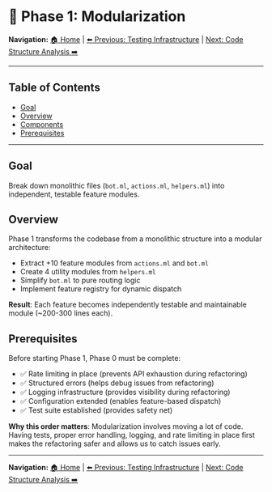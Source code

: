 # :wrench: Phase 1: Modularization

**Navigation:** [:house: Home](README.md) | [:arrow_left: Previous: Testing Infrastructure](06-phase0-testing-infra.md) | [Next: Code Structure Analysis :arrow_right:](08-phase1-code-structure-analysis.md)

---

## Table of Contents
- [Goal](#goal)
- [Overview](#overview)
- [Components](#components)
- [Prerequisites](#prerequisites)

---

## Goal

Break down monolithic files (`bot.ml`, `actions.ml`, `helpers.ml`) into independent, testable feature modules.

## Overview

Phase 1 transforms the codebase from a monolithic structure into a modular architecture:
- Extract +10 feature modules from `actions.ml` and `bot.ml`
- Create 4 utility modules from `helpers.ml`
- Simplify `bot.ml` to pure routing logic
- Implement feature registry for dynamic dispatch


**Result**: Each feature becomes independently testable and maintainable module (~200-300 lines each).

## Prerequisites

Before starting Phase 1, Phase 0 must be complete:
- :white_check_mark: Rate limiting in place (prevents API exhaustion during refactoring)
- :white_check_mark: Structured errors (helps debug issues from refactoring)
- :white_check_mark: Logging infrastructure (provides visibility during refactoring)
- :white_check_mark: Configuration extended (enables feature-based dispatch)
- :white_check_mark: Test suite established (provides safety net)

**Why this order matters**: Modularization involves moving a lot of code. Having tests, proper error handling, logging, and rate limiting in place first makes the refactoring safer and allows us to catch issues early.

---

**Navigation:** [:house: Home](README.md) | [:arrow_left: Previous: Testing Infrastructure](06-phase0-testing-infra.md) | [Next: Code Structure Analysis :arrow_right:](08-phase1-code-structure-analysis.md)
